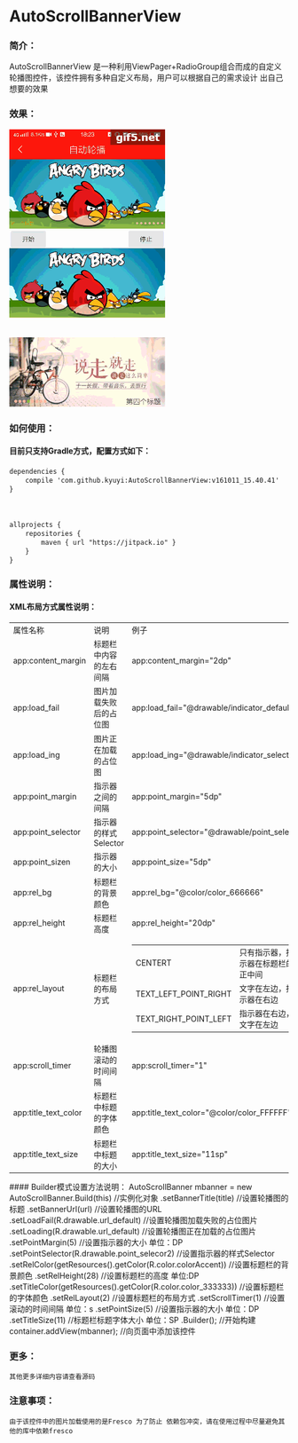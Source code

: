 # AutoScrollBannerView
### 简介：
AutoScrollBannerView 是一种利用ViewPager+RadioGroup组合而成的自定义轮播图控件，该控件拥有多种自定义布局，用户可以根据自己的需求设计
出自己想要的效果
### 效果：
![](https://github.com/kyuyi/AutoScrollBannerView/blob/master/material/gif5%E6%96%B0%E6%96%87%E4%BB%B6.gif)
### 如何使用：
#### 目前只支持Gradle方式，配置方式如下：
	dependencies {
	    compile 'com.github.kyuyi:AutoScrollBannerView:v161011_15.40.41'
	}
	
	
	
	allprojects {
	    repositories {
	        maven { url "https://jitpack.io" }
	    }
	}
### 属性说明：
#### XML布局方式属性说明：
<Table>
<tr><td>属性名称</td><td>说明</td><td>例子</td><td>默认值(单位)</td></tr>
<tr><td>app:content_margin</td><td>标题栏中内容的左右间隔</td><td>app:content_margin="2dp"</td><td>10(DP)</td></tr>
<tr><td> app:load_fail</td><td>图片加载失败后的占位图</td><td>app:load_fail="@drawable/indicator_default"</td><td>R.drawable.fail</td></tr>
<tr><td> app:load_ing</td><td>图片正在加载的占位图</td><td>app:load_ing="@drawable/indicator_select"</td><td>R.drawable.fail</td></tr>
<tr><td> app:point_margin</td><td>指示器之间的间隔</td><td> app:point_margin="5dp"</td><td>3(DP)</td></tr>
<tr><td>app:point_selector</td><td>指示器的样式Selector</td><td>app:point_selector="@drawable/point_selecor"</td><td>R.drawable.point_selecor</td></tr>
<tr><td>app:point_sizen</td><td>指示器的大小</td><td>app:point_size="5dp"</td><td>10(DP)</td></tr>
<tr><td>app:rel_bg</td><td>标题栏的背景颜色</td><td>app:rel_bg="@color/color_666666"</td><td>R.color.color_30e5e5e5</td></tr>
<tr><td>app:rel_height</td><td>标题栏高度</td><td>app:rel_height="20dp"</td><td>25(DP)</td></tr>
<tr><td>app:rel_layout</td><td>标题栏的布局方式</td><td><table><tr><td>CENTERT</td><td>只有指示器，指示器在标题栏的正中间</td></tr><tr><td>TEXT_LEFT_POINT_RIGHT</td><td>文字在左边，指示器在右边</td></tr><tr><td>TEXT_RIGHT_POINT_LEFT</td><td>指示器在右边，文字在左边</td></tr></table></td><td>CENTER</td></tr>
<tr><td>app:scroll_timer</td><td>轮播图滚动的时间间隔</td><td>app:scroll_timer="1"</td><td>3(s秒)</td></tr>
<tr><td>app:title_text_color</td><td>标题栏中标题的字体颜色</td><td>app:title_text_color="@color/color_FFFFFF"</td><td>R.color.color_333333</td></tr>
<tr><td>app:title_text_size</td><td>标题栏中标题的大小</td><td>app:title_text_size="11sp"</td><td>16SP</td></tr>
</Table>
#### Builder模式设置方法说明：
        AutoScrollBanner mbanner = new AutoScrollBanner.Build(this)            //实例化对象
                .setBannerTitle(title)                                         //设置轮播图的标题
                .setBannerUrl(url)                                             //设置轮播图的URL
                .setLoadFail(R.drawable.url_default)                           //设置轮播图加载失败的占位图片
                .setLoading(R.drawable.url_default)                            //设置轮播图正在加载的占位图片
                .setPointMargin(5)                                             //设置指示器的大小 单位：DP
                .setPointSelector(R.drawable.point_selecor2)                   //设置指示器的样式Selector
                .setRelColor(getResources().getColor(R.color.colorAccent))     //设置标题栏的背景颜色
                .setRelHeight(28)                                              //设置标题栏的高度 单位:DP
                .setTitleColor(getResources().getColor(R.color.color_333333))  //设置标题栏的字体颜色
                .setRelLayout(2)                                               //设置标题栏的布局方式
                .setScrollTimer(1)                                             //设置滚动的时间间隔 单位：s
                .setPointSize(5)                                               //设置指示器的大小 单位：DP
                .setTitleSize(11)                                              //标题栏标题字体大小 单位：SP
                .Builder();                                                    //开始构建
        container.addView(mbanner);                                            //向页面中添加该控件
        
### 更多：
    其他更多详细内容请查看源码
### 注意事项：
    由于该控件中的图片加载使用的是Fresco 为了防止 依赖包冲突，请在使用过程中尽量避免其他的库中依赖fresco
    
